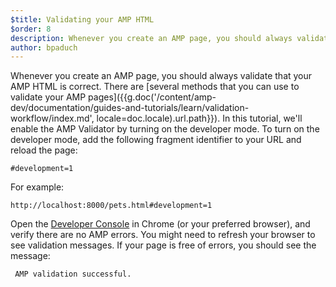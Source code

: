 ```yaml
---
$title: Validating your AMP HTML
$order: 8
description: Whenever you create an AMP page, you should always validate that your AMP HTML is correct. There are [several methods that you can use to validate your AMP pages ...
author: bpaduch
---
```


Whenever you create an AMP page, you should always validate that your AMP HTML is correct. There are [several methods that you can use to validate your AMP pages]({{g.doc('/content/amp-dev/documentation/guides-and-tutorials/learn/validation-workflow/index.md', locale=doc.locale).url.path}}).  In this tutorial, we'll enable the AMP Validator by turning on the developer mode.  To turn on the developer mode, add the following fragment identifier to your URL and reload the page:

```text
#development=1
```

For example:

```text
http://localhost:8000/pets.html#development=1
```

Open the [Developer Console](https://developer.chrome.com/devtools/docs/console) in Chrome (or your preferred browser), and verify there are no AMP errors. You might need to refresh your browser to see validation messages. If your page is free of errors, you should see the message:

```text
 AMP validation successful.
```
